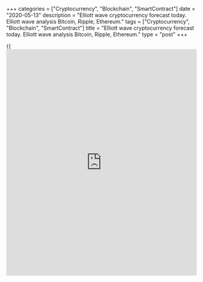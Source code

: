 +++
categories = ["Cryptocurrency", "Blockchain", "SmartContract"]
date = "2020-05-13"
description = "Elliott wave cryptocurrency forecast today. Elliott wave analysis Bitcoin, Ripple, Ethereum."
tags = ["Cryptocurrency", "Blockchain", "SmartContract"]
title = "Elliott wave cryptocurrency forecast today. Elliott wave analysis Bitcoin, Ripple, Ethereum."
type = "post"
+++

{{<iframe id="large-banner" src="https://www.bounty.group/#slide=9.0" width="100%" height="600" scrolling="no" style="border: 0px solid rgb(216, 221, 230); border-radius: 3px;">}}

May 13, 2020

May 13, 2020

Elliott wave [daily](https://www.fintecher.org/2020/03/03/forex-trading-daily-strategy/) forecast for Bitcoin, Ripple and EthereumRoman Onegin

## Elliott wave forecast for BTCUSD, ETHUSD, XRPUSD for today

###  **Elliott wave[BTCUSD][1] analysis**

 **![LiteForex: Elliott wave cryptocurrency forecast today. Elliott wave
analysis Bitcoin, Ripple, Ethereum.][2]**

The chart displays the large down zigzag A-B-C, namely, its final
segment. The upward corrective wave B looks complete, it is a double
zigzag. There is now developing the initial part of the final impulse
wave C. There is likely to have completed a small impulse wave [1], and
the price is now rising in the corrective wave [2]. The price could be
moving up in this correction to a level of 9350. Next, the price will
resume declining in the third wave.

* * *

###  **Elliott wave[XRPUSD][3] analysis**

![LiteForex: Elliott wave cryptocurrency forecast today. Elliott wave
analysis Bitcoin, Ripple, Ethereum.][4]

The bear impulse wave A has completed in the large down zigzag, the
upward corrective wave B has also completed. The B correction is a
triple zigzag. There is now forming the inceptive phase of the impulse
wave C. At the most recent chart section, the market is moving up in the
corrective wave 2 that is a simple zigzag [a]-[b]-[c]. The price could
be rising in this correction to a level of 0.210.

* * *

###  **Elliott wave[ETHUSD][5] analysis**

![LiteForex: Elliott wave cryptocurrency forecast today. Elliott wave
analysis Bitcoin, Ripple, Ethereum.][6]

After the large upward corrective wave 4, composed of sub-waves
[w]-[x]-[y]-[x]-[z], completed, the market has started declining in the
new downtrend. There is now developing the initial phase of the final
fifth wave. The first two parts of this impulse wave have completed, and
there is now developing the third wave that is a down impulse. A small
bullish correction (2) should complete soon, next, the market will
continue declining.

* * *

P.S. Did you like my article? Share it in social networks: it will be
the best “thank you" :)

Ask me questions and comment below. I’ll be glad to answer your
questions and give necessary explanations.

 **Useful links:**

  * I recommend trying to trade with a reliable broker [here][7]. The system allows you to trade by yourself or copy successful traders from all across the globe.
  * Use my promo-code BLOG for getting deposit bonus 50% on LiteForex platform. Just enter this code in the appropriate field while [depositing][8] your trading account.
  * Telegram channel with high-quality analytics, Forex reviews, training articles, and other useful things for traders <t.me/liteforex>

![Elliott wave [daily](https://www.fintecher.org/2020/03/03/forex-trading-daily-strategy/) forecast for Bitcoin, Ripple and Ethereum][9]

The content of this article reflects the author’s opinion and does not
necessarily reflect the official position of LiteForex. The material
published on this page is provided for informational purposes only and
should not be considered as the provision of investment advice for the
purposes of Directive 2004/39/EC.

Rate this article:

{{value}}

( {{count}} {{title}} )

   1. my.liteforex.com/trading/chart?symbol=BTCUSD
   2. cdn.liteforex.com/cache/uploads/blog_post/wave-analysis-crypto/13-05-2020/BTCUSDH2.png?w=30&s=e9cbd1a0c9526a8d9f986b680dc4aeb5
   3. my.liteforex.com/trading/chart?symbol=XRPUSD
   4. cdn.liteforex.com/cache/uploads/blog_post/wave-analysis-crypto/13-05-2020/XRPUSDH2.png?w=30&s=9a426ddf3df8c6d45e32a5b1dd9500c9
   5. my.liteforex.com/trading/chart?symbol=ETHUSD
   6. cdn.liteforex.com/cache/uploads/blog_post/wave-analysis-crypto/13-05-2020/ETHUSDH2.png?w=30&s=9fc4895023a79441fed95e5769c981c9
   7. my.liteforex.com/?category=analysts-opinions&slug=elliott-wave-[daily](https://www.fintecher.org/2020/03/03/forex-trading-daily-strategy/)-forecast-for-[bitcoin](https://www.letsplayfx.com/blog/forex-for-bitcoin/)-ripple-and-[Ethereum](https://www.playgroundfx.com/blog/the-creator-of-ethereum/)-2020-05-13&openPopup=%2Fregistration%2Fpopup&utm_source=blog&utm_medium=article&utm_campaign=bonus
   8. my.liteforex.com/deposit/?category=analysts-opinions&slug=elliott-wave-[daily](https://www.fintecher.org/2020/03/03/forex-trading-daily-strategy/)-forecast-for-[bitcoin](https://www.letsplayfx.com/blog/forex-for-bitcoin/)-ripple-and-[Ethereum](https://www.playgroundfx.com/blog/the-creator-of-ethereum/)-2020-05-13&promo_code=BLOG&utm_source=blog&utm_medium=article&utm_campaign=bonus
   9. cdn.liteforex.com/cache/uploads/blog_post/wave-analysis-crypto/13-05-2020/[BTC](https://www.playgroundfx.com/blog/who-is-the-creator-of-bitcoin/)-eth-xrp-13-05-2020-wave-analysis.png?q=75&w=1000&s=579557ccfee12abf4b6b7b5bd38fb459